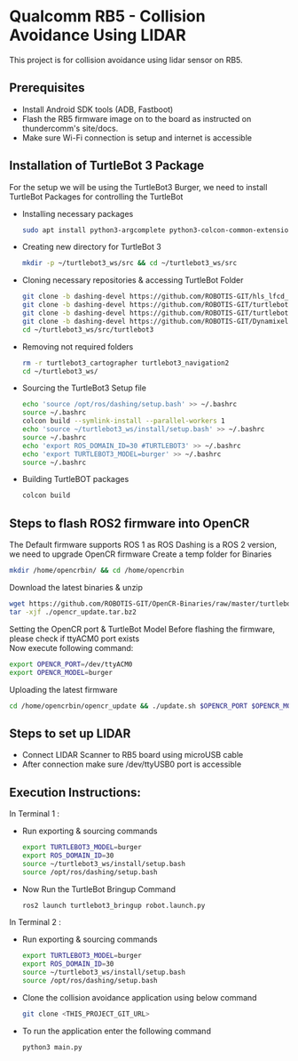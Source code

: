 # Qualcomm RB5 - Collision Avoidance Using LIDAR
This project is for collision avoidance using lidar sensor on RB5.

## Prerequisites
 - Install Android SDK tools (ADB, Fastboot) 
 - Flash the RB5 firmware image on to the board as instructed on thundercomm's site/docs.
 - Make sure Wi-Fi connection is setup and internet is accessible

 
## Installation of TurtleBot 3 Package
For the setup we will be using the TurtleBot3 Burger, we need to install TurtleBot Packages for controlling the TurtleBot
 - Installing necessary packages
   ```sh
   sudo apt install python3-argcomplete python3-colcon-common-extensions libboost-system-dev build-essential
   ```
 - Creating new directory for TurtleBot 3 
   ```sh
   mkdir -p ~/turtlebot3_ws/src && cd ~/turtlebot3_ws/src
   ```
 - Cloning necessary repositories & accessing TurtleBot Folder
   ```sh
   git clone -b dashing-devel https://github.com/ROBOTIS-GIT/hls_lfcd_lds_driver.git
   git clone -b dashing-devel https://github.com/ROBOTIS-GIT/turtlebot3_msgs.git
   git clone -b dashing-devel https://github.com/ROBOTIS-GIT/turtlebot3.git
   git clone -b dashing-devel https://github.com/ROBOTIS-GIT/DynamixelSDK.git
   cd ~/turtlebot3_ws/src/turtlebot3
   ```
 - Removing not required folders
   ```sh
   rm -r turtlebot3_cartographer turtlebot3_navigation2
   cd ~/turtlebot3_ws/
   ```
 - Sourcing the TurtleBot3 Setup file
    ```sh
   echo 'source /opt/ros/dashing/setup.bash' >> ~/.bashrc
   source ~/.bashrc
   colcon build --symlink-install --parallel-workers 1
   echo 'source ~/turtlebot3_ws/install/setup.bash' >> ~/.bashrc
   source ~/.bashrc
   echo 'export ROS_DOMAIN_ID=30 #TURTLEBOT3' >> ~/.bashrc
   echo 'export TURTLEBOT3_MODEL=burger' >> ~/.bashrc
   source ~/.bashrc
   ```
 - Building TurtleBOT packages
   ```sh
   colcon build
   ```
   
## Steps to flash ROS2 firmware into OpenCR 
The Default firmware supports ROS 1 as ROS Dashing is a ROS 2 version, we need to upgrade OpenCR firmware
Create a temp folder for Binaries 
```sh
mkdir /home/opencrbin/ && cd /home/opencrbin
```
Download the latest binaries & unzip 
```sh
wget https://github.com/ROBOTIS-GIT/OpenCR-Binaries/raw/master/turtlebot3/ROS2/latest/opencr_update.tar.bz2
tar -xjf ./opencr_update.tar.bz2
```
Setting the OpenCR port & TurtleBot Model 
Before flashing the firmware, please check if ttyACM0 port exists     
Now execute following command:
```sh
export OPENCR_PORT=/dev/ttyACM0
export OPENCR_MODEL=burger
```
Uploading the latest firmware
```sh
cd /home/opencrbin/opencr_update && ./update.sh $OPENCR_PORT $OPENCR_MODEL.opencr
```

## Steps to set up LIDAR
 - Connect LIDAR Scanner to RB5 board using microUSB cable 
 - After connection make sure /dev/ttyUSB0 port is accessible
 
## Execution Instructions:
In Terminal 1 :
 - Run exporting & sourcing commands
   ```sh
   export TURTLEBOT3_MODEL=burger
   export ROS_DOMAIN_ID=30
   source ~/turtlebot3_ws/install/setup.bash
   source /opt/ros/dashing/setup.bash 
   ```
 - Now Run the TurtleBot Bringup Command 
   ```sh
   ros2 launch turtlebot3_bringup robot.launch.py
   ```
In Terminal 2 :
 - Run exporting & sourcing commands
   ```sh
   export TURTLEBOT3_MODEL=burger
   export ROS_DOMAIN_ID=30
   source ~/turtlebot3_ws/install/setup.bash
   source /opt/ros/dashing/setup.bash 
   ```
 - Clone the collision avoidance application using below command
   ```sh
   git clone <THIS_PROJECT_GIT_URL>
   ```
 - To run the application enter the following command
   ```sh
   python3 main.py
   ```
 
